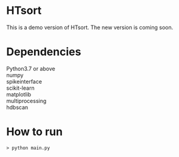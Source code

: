 # HTsort

This is a demo version of HTsort. The new version is coming soon.

# Dependencies

Python3.7 or above  
numpy  
spikeinterface  
scikit-learn  
matplotlib  
multiprocessing  
hdbscan

# How to run

```
> python main.py
```
